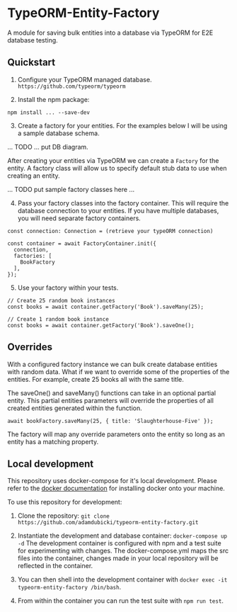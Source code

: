 # TypeORM-Entity-Factory

A module for saving bulk entities into a database via TypeORM for E2E database testing.

## Quickstart

1. Configure your TypeORM managed database.
   `https://github.com/typeorm/typeorm`

2. Install the npm package:

`npm install ... --save-dev`

3. Create a factory for your entities. For the examples below I will be using a sample database schema.

... TODO ... put DB diagram.

After creating your entities via TypeORM we can create a `Factory` for the entity. A factory class will allow us to specify default stub data to use when creating an entity.

... TODO put sample factory classes here ...

4. Pass your factory classes into the factory container.
   This will require the database connection to your entities.
   If you have multiple databases, you will need separate factory
   containers.

```
const connection: Connection = (retrieve your typeORM connection)

const container = await FactoryContainer.init({
  connection,
  factories: [
    BookFactory
  ],
});
```

5. Use your factory within your tests.

```
// Create 25 random book instances
const books = await container.getFactory('Book').saveMany(25);

// Create 1 random book instance
const books = await container.getFactory('Book').saveOne();
```

## Overrides

With a configured factory instance we can bulk create database entities with random data. What if we want to override some of the properties of the entities. For example, create 25 books all with the same title.

The saveOne() and saveMany() functions can take in an optional partial entity. This partial entities parameters will override the properties of all created entities generated within the function.

```
await bookFactory.saveMany(25, { title: 'Slaughterhouse-Five' });
```

The factory will map any override parameters onto the entity so long as an entity has a matching property.

## Local development

This repository uses docker-compose for it's local development. Please refer to the [docker documentation](https://docs.docker.com/install/]) for installing docker onto your machine.

To use this repository for development:

1. Clone the repository: `git clone https://github.com/adamdubicki/typeorm-entity-factory.git`

2. Instantiate the development and database container: `docker-compose up -d` The development container is configured with npm and a test suite for experimenting with changes. The docker-compose.yml maps the src files into the container, changes made in your local repository will be reflected in the container.

3. You can then shell into the development container with `docker exec -it typeorm-entity-factory /bin/bash`.

4. From within the container you can run the test suite with `npm run test`.
